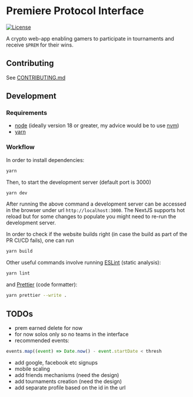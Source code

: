 # Premiere Protocol Interface

[![License](https://img.shields.io/github/license/premiere-sh/interface?color=blue)](https://github.com/premiere-sh/interface/blob/master/LICENSE)

A crypto web-app enabling gamers to participate in tournaments and receive
`$PREM` for their wins.

## Contributing

See [CONTRIBUTING.md](https://github.com/premiere-sh/interface/blob/master/CONTRIBUTING.md)

## Development

### Requirements

- [node](https://nodejs.org/en/) (ideally version 18 or greater, my advice
  would be to use [nvm](https://github.com/nvm-sh/nvm))
- [yarn](https://yarnpkg.com/)

### Workflow

In order to install dependencies:

```sh
yarn
```

Then, to start the development server (default port is 3000)

```sh
yarn dev
```

After running the above command a development server can be accessed in the
browser under url `http://localhost:3000`. The NextJS supports hot reload but
for some changes to populate you might need to re-run the development server.

In order to check if the website builds right (in case the build as part of the PR
CI/CD fails), one can run

```sh
yarn build
```

Other useful commands involve running [ESLint](https://eslint.org/) (static analysis):

```sh
yarn lint
```

and [Prettier](https://prettier.io/) (code formatter):

```sh
yarn prettier --write .
```

## TODOs

- prem earned delete for now
- for now solos only so no teams in the interface
- recommended events:

```jsx
events.map((event) => Date.now() - event.startDate < thresh
```

- add google, facebook etc signups
- mobile scaling
- add friends mechanisms (need the design)
- add tournaments creation (need the design)
- add separate profile based on the id in the url
